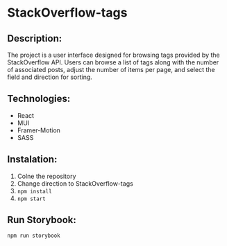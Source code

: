 # StackOverflow-tags

## Description:

The project is a user interface designed for browsing tags provided by the StackOverflow API. Users can browse a list of tags along with the number of associated posts, adjust the number of items per page, and select the field and direction for sorting.

## Technologies:

- React
- MUI
- Framer-Motion
- SASS

## Instalation:

1. Colne the repository
2. Change direction to StackOverflow-tags
3. `npm install`
4. `npm start`

## Run Storybook:

```bash
npm run storybook
```
